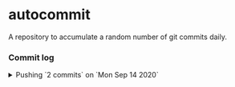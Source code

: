 # autocommit

A repository to accumulate a random number of git commits daily.

### Commit log

<details>
    <summary>Pushing `2 commits` on `Mon Sep 14 2020`</summary>

    11:02:46 PM: First commit for the day
    11:12:01 PM: Second commit for the day
</details>

